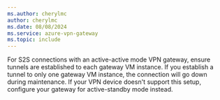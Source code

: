 ```yaml
---
ms.author: cherylmc
author: cherylmc
ms.date: 08/08/2024
ms.service: azure-vpn-gateway
ms.topic: include
---
```


For S2S connections with an active-active mode VPN gateway, ensure tunnels are established to each gateway VM instance. If you establish a tunnel to only one gateway VM instance, the connection will go down during maintenance. If your VPN device doesn't support this setup, configure your gateway for active-standby mode instead.
